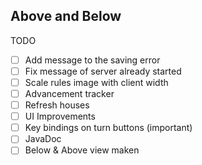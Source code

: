 ## Above and Below  

TODO
 - [ ] Add message to the saving error
 - [ ] Fix message of server already started
 - [ ] Scale rules image with client width 
 - [ ] Advancement tracker
 - [ ] Refresh houses
 - [ ] UI Improvements
 - [ ] Key bindings on turn buttons (important)
 - [ ] JavaDoc
 - [ ] Below & Above view maken
